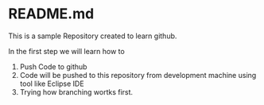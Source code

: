 # README.md

This is a sample Repository created to learn github.

In the first step we will learn how to
1. Push Code to github
2. Code will be pushed to this repository from development machine using tool like Eclipse IDE
3. Trying how branching wortks first.
